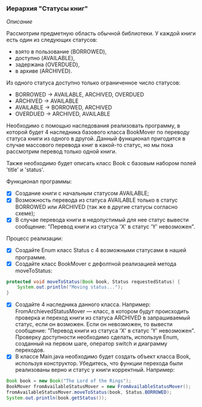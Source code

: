 ### Иерархия "Статусы книг"
*Описание*

Рассмотрим предметную область обычной библиотеки. У каждой книги есть один из следующих статусов: 
- взято в пользование (BORROWED),
- доступно (AVAILABLE), 
- задержана (OVERDUED), 
- в архиве (ARCHIVED).

Из одного статуса доступно только ограниченное число статусов:
- BORROWED    ->  AVAILABLE, ARCHIVED, OVERDUED
- ARCHIVED    ->  AVAILABLE
- AVAILABLE   ->  BORROWED, ARCHIVED
- OVERDUED    ->  ARCHIVED, AVAILABLE

Необходимо с помощью наследования реализовать программу, в которой будет 4 наследника базового класса BookMover по 
переводу статуса книги из одного в другой. Данный функционал пригодится в случае массового перевода книг в какой-то 
статус, но мы пока рассмотрим перевод только одной книги.

Также необходимо будет описать класс Book с базовым набором полей 'title' и 'status'.

Функционал программы:
- [x] Создание книги с начальным статусом AVAILABLE;
- [x] Возможноcть перевода из статуса AVAILABLE только в статус BORROWED или ARCHIVED (так же в другие статусы согласно схеме);
- [x] В случае перевода книги в недопустимый для нее статус вывести сообщение: "Перевод книги из статуса 'X' в статус 'Y' невозможен".

Процесс реализации:
- [x] Создайте Enum класс Status с 4 возможными статусами в нашей программе. 
- [x] Создайте класс BookMover с дефолтной реализацией метода moveToStatus:
``` java
protected void moveToStatus(Book book, Status requestedStatus) {
    System.out.println("Moving status...");
}
```
- [x] Создайте 4 наследника данного класса. 
  Например: FromArchievedStatusMover — класс, в котором будут происходить проверка и переход книги из статуса ARCHIVED 
  в запрашиваемый статус, если он возможен. Если он невозможен, то вывести сообщение: "Перевод книги из статуса 'X' в 
  статус 'Y' невозможен". Проверку доступности необходимо сделать, используя Enum, созданный на первом шаге, оператор 
  switch и диаграмму переходов.
- [x] В классе Main.java необходимо будет создать объект класса Book, используя конструктор. Убедитесь, что функции 
  перехода были реализованы верно и статус у книги корректный. Например:
``` java
Book book = new Book("The Lord of the Rings");
BookMover fromAvailableStatusMover = new FromAvailableStatusMover();
fromAvailableStatusMover.moveToStatus(book, Status.BORROWED);
System.out.println(book.getStatus());
```